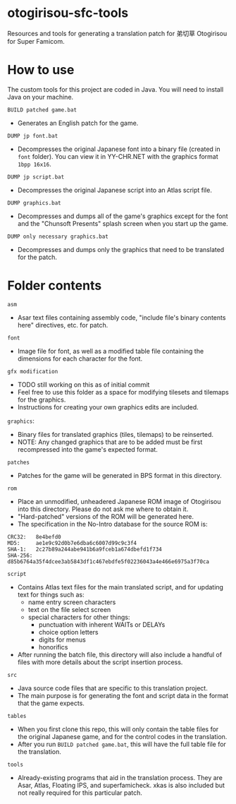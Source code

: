 # otogirisou-sfc-tools
Resources and tools for generating a translation patch for 弟切草 Otogirisou for Super Famicom.

# How to use

The custom tools for this project are coded in Java. You will need to install Java on your machine.

`BUILD patched game.bat`
- Generates an English patch for the game.

`DUMP jp font.bat`
- Decompresses the original Japanese font into a binary file (created in `font`
  folder). You can view it in YY-CHR.NET with the graphics format `1bpp 16x16`.

`DUMP jp script.bat`
- Decompresses the original Japanese script into an Atlas script file.

`DUMP graphics.bat`
- Decompresses and dumps all of the game's graphics except for the font and
  the "Chunsoft Presents" splash screen when you start up the game.

`DUMP only necessary graphics.bat`
- Decompresses and dumps only the graphics that need to be translated for the
  patch.

# Folder contents
`asm`
- Asar text files containing assembly code, "include file's binary contents here" directives, etc. for patch.

`font`
- Image file for font, as well as a modified table file containing the dimensions for each character for the font.

`gfx modification`
- TODO still working on this as of initial commit
- Feel free to use this folder as a space for modifying tilesets and tilemaps for the graphics.
- Instructions for creating your own graphics edits are included.

`graphics`: 
- Binary files for translated graphics (tiles, tilemaps) to be reinserted.
- NOTE: Any changed graphics that are to be added must be first recompressed into the game's expected format.

`patches`
- Patches for the game will be generated in BPS format in this directory.

`rom`
- Place an unmodified, unheadered Japanese ROM image of Otogirisou into this directory. Please do not ask me where to obtain it.
- "Hard-patched" versions of the ROM will be generated here.
- The specification in the No-Intro database for the source ROM is:
```
CRC32:   8e4befd0
MD5:     ae1e9c92d0b7e6dba6c6007d99c9c3f4
SHA-1:   2c27b89a244abe941b6a9fceb1a674dbefd1f734
SHA-256: d85b6764a35f4dcee3ab5843df1c467ebdfe5f02236043a4e466e6975a3f70ca
```

`script`
- Contains Atlas text files for the main translated script, and for updating text for things such as:
  - name entry screen characters
  - text on the file select screen
  - special characters for other things:
    - punctuation with inherent WAITs or DELAYs
    - choice option letters
    - digits for menus
    - honorifics
- After running the batch file, this directory will also include a handful of files with more details about the script insertion process.

`src`
- Java source code files that are specific to this translation project.
- The main purpose is for generating the font and script data in the format that the game expects.

`tables`
- When you first clone this repo, this will only contain the table files for the original Japanese game, and for the control codes in the translation.
- After you run `BUILD patched game.bat`, this will have the full table file for the translation.

`tools`
- Already-existing programs that aid in the translation process. They are Asar, Atlas, Floating IPS, and superfamicheck. xkas is also included but not really required for this particular patch.
